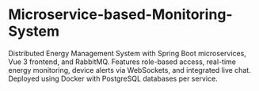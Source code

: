 # Microservice-based-Monitoring-System
Distributed Energy Management System with Spring Boot microservices, Vue 3 frontend, and RabbitMQ. Features role-based access, real-time energy monitoring, device alerts via WebSockets, and integrated live chat. Deployed using Docker with PostgreSQL databases per service.
